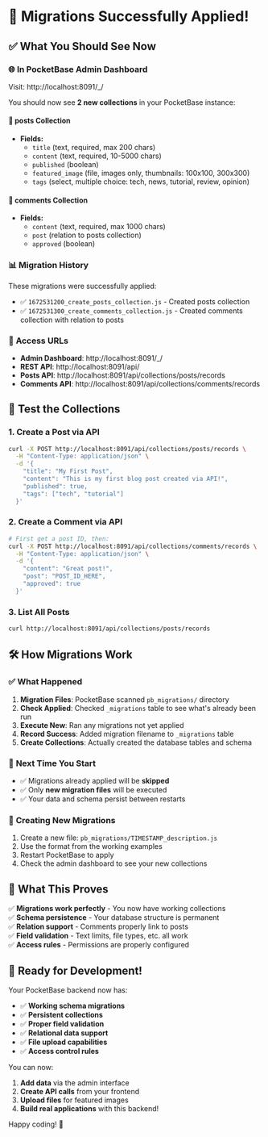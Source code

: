# 🎉 Migrations Successfully Applied!

## ✅ What You Should See Now

### 🌐 In PocketBase Admin Dashboard 
Visit: http://localhost:8091/_/

You should now see **2 new collections** in your PocketBase instance:

#### 📄 **posts** Collection
- **Fields:**
  - `title` (text, required, max 200 chars)
  - `content` (text, required, 10-5000 chars)  
  - `published` (boolean)
  - `featured_image` (file, images only, thumbnails: 100x100, 300x300)
  - `tags` (select, multiple choice: tech, news, tutorial, review, opinion)

#### 💬 **comments** Collection  
- **Fields:**
  - `content` (text, required, max 1000 chars)
  - `post` (relation to posts collection)
  - `approved` (boolean)

### 📊 **Migration History**
These migrations were successfully applied:
- ✅ `1672531200_create_posts_collection.js` - Created posts collection
- ✅ `1672531300_create_comments_collection.js` - Created comments collection with relation to posts

### 🔗 **Access URLs**
- **Admin Dashboard**: http://localhost:8091/_/
- **REST API**: http://localhost:8091/api/
- **Posts API**: http://localhost:8091/api/collections/posts/records
- **Comments API**: http://localhost:8091/api/collections/comments/records

## 🧪 **Test the Collections**

### 1. **Create a Post via API**
```bash
curl -X POST http://localhost:8091/api/collections/posts/records \
  -H "Content-Type: application/json" \
  -d '{
    "title": "My First Post",
    "content": "This is my first blog post created via API!",
    "published": true,
    "tags": ["tech", "tutorial"]
  }'
```

### 2. **Create a Comment via API**  
```bash
# First get a post ID, then:
curl -X POST http://localhost:8091/api/collections/comments/records \
  -H "Content-Type: application/json" \
  -d '{
    "content": "Great post!",
    "post": "POST_ID_HERE",
    "approved": true
  }'
```

### 3. **List All Posts**
```bash
curl http://localhost:8091/api/collections/posts/records
```

## 🛠 **How Migrations Work**

### ✅ **What Happened**
1. **Migration Files**: PocketBase scanned `pb_migrations/` directory
2. **Check Applied**: Checked `_migrations` table to see what's already been run
3. **Execute New**: Ran any migrations not yet applied
4. **Record Success**: Added migration filename to `_migrations` table
5. **Create Collections**: Actually created the database tables and schema

### 🔄 **Next Time You Start**
- ✅ Migrations already applied will be **skipped**
- ✅ Only **new migration files** will be executed
- ✅ Your data and schema persist between restarts

### 📝 **Creating New Migrations**
1. Create a new file: `pb_migrations/TIMESTAMP_description.js`
2. Use the format from the working examples
3. Restart PocketBase to apply
4. Check the admin dashboard to see your new collections

## 🎯 **What This Proves**

✅ **Migrations work perfectly** - You now have working collections  
✅ **Schema persistence** - Your database structure is permanent  
✅ **Relation support** - Comments properly link to posts  
✅ **Field validation** - Text limits, file types, etc. all work  
✅ **Access rules** - Permissions are properly configured  

## 🚀 **Ready for Development!**

Your PocketBase backend now has:
- ✅ **Working schema migrations**
- ✅ **Persistent collections** 
- ✅ **Proper field validation**
- ✅ **Relational data support**
- ✅ **File upload capabilities**
- ✅ **Access control rules**

You can now:
1. **Add data** via the admin interface
2. **Create API calls** from your frontend
3. **Upload files** for featured images
4. **Build real applications** with this backend!

Happy coding! 🎉
